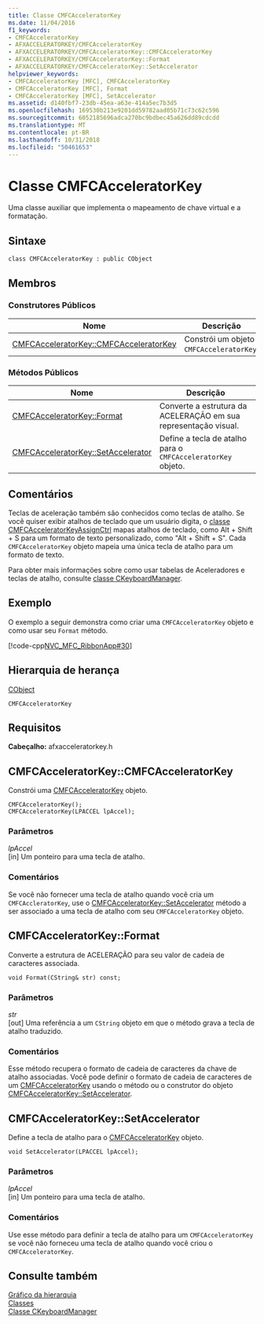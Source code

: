 ```yaml
---
title: Classe CMFCAcceleratorKey
ms.date: 11/04/2016
f1_keywords:
- CMFCAcceleratorKey
- AFXACCELERATORKEY/CMFCAcceleratorKey
- AFXACCELERATORKEY/CMFCAcceleratorKey::CMFCAcceleratorKey
- AFXACCELERATORKEY/CMFCAcceleratorKey::Format
- AFXACCELERATORKEY/CMFCAcceleratorKey::SetAccelerator
helpviewer_keywords:
- CMFCAcceleratorKey [MFC], CMFCAcceleratorKey
- CMFCAcceleratorKey [MFC], Format
- CMFCAcceleratorKey [MFC], SetAccelerator
ms.assetid: d140fbf7-23db-45ea-a63e-414a5ec7b3d5
ms.openlocfilehash: 169530b213e9201dd59782aad05b71c73c62c596
ms.sourcegitcommit: 6052185696adca270bc9bdbec45a626dd89cdcdd
ms.translationtype: MT
ms.contentlocale: pt-BR
ms.lasthandoff: 10/31/2018
ms.locfileid: "50461653"
---
```

# <a name="cmfcacceleratorkey-class"></a>Classe CMFCAcceleratorKey

Uma classe auxiliar que implementa o mapeamento de chave virtual e a formatação.

## <a name="syntax"></a>Sintaxe

```
class CMFCAcceleratorKey : public CObject
```

## <a name="members"></a>Membros

### <a name="public-constructors"></a>Construtores Públicos

|Nome|Descrição|
|----------|-----------------|
|[CMFCAcceleratorKey::CMFCAcceleratorKey](#cmfcacceleratorkey)|Constrói um objeto `CMFCAcceleratorKey`.|

### <a name="public-methods"></a>Métodos Públicos

|Nome|Descrição|
|----------|-----------------|
|[CMFCAcceleratorKey::Format](#format)|Converte a estrutura da ACELERAÇÃO em sua representação visual.|
|[CMFCAcceleratorKey::SetAccelerator](#setaccelerator)|Define a tecla de atalho para o `CMFCAcceleratorKey` objeto.|

## <a name="remarks"></a>Comentários

Teclas de aceleração também são conhecidos como teclas de atalho. Se você quiser exibir atalhos de teclado que um usuário digita, o [classe CMFCAcceleratorKeyAssignCtrl](../../mfc/reference/cmfcacceleratorkeyassignctrl-class.md) mapas atalhos de teclado, como Alt + Shift + S para um formato de texto personalizado, como "Alt + Shift + S". Cada `CMFCAcceleratorKey` objeto mapeia uma única tecla de atalho para um formato de texto.

Para obter mais informações sobre como usar tabelas de Aceleradores e teclas de atalho, consulte [classe CKeyboardManager](../../mfc/reference/ckeyboardmanager-class.md).

## <a name="example"></a>Exemplo

O exemplo a seguir demonstra como criar uma `CMFCAcceleratorKey` objeto e como usar seu `Format` método.

[!code-cpp[NVC_MFC_RibbonApp#30](../../mfc/reference/codesnippet/cpp/cmfcacceleratorkey-class_1.cpp)]

## <a name="inheritance-hierarchy"></a>Hierarquia de herança

[CObject](../../mfc/reference/cobject-class.md)

`CMFCAcceleratorKey`

## <a name="requirements"></a>Requisitos

**Cabeçalho:** afxacceleratorkey.h

##  <a name="cmfcacceleratorkey"></a>  CMFCAcceleratorKey::CMFCAcceleratorKey

Constrói uma [CMFCAcceleratorKey](../../mfc/reference/cmfcacceleratorkey-class.md) objeto.

```
CMFCAcceleratorKey();
CMFCAcceleratorKey(LPACCEL lpAccel);
```

### <a name="parameters"></a>Parâmetros

*lpAccel*<br/>
[in] Um ponteiro para uma tecla de atalho.

### <a name="remarks"></a>Comentários

Se você não fornecer uma tecla de atalho quando você cria um `CMFCAccleratorKey`, use o [CMFCAcceleratorKey::SetAccelerator](#setaccelerator) método a ser associado a uma tecla de atalho com seu `CMFCAcceleratorKey` objeto.

##  <a name="format"></a>  CMFCAcceleratorKey::Format

Converte a estrutura de ACELERAÇÃO para seu valor de cadeia de caracteres associada.

```
void Format(CString& str) const;
```

### <a name="parameters"></a>Parâmetros

*str*<br/>
[out] Uma referência a um `CString` objeto em que o método grava a tecla de atalho traduzido.

### <a name="remarks"></a>Comentários

Esse método recupera o formato de cadeia de caracteres da chave de atalho associadas. Você pode definir o formato de cadeia de caracteres de um [CMFCAcceleratorKey](../../mfc/reference/cmfcacceleratorkey-class.md) usando o método ou o construtor do objeto [CMFCAcceleratorKey::SetAccelerator](#setaccelerator).

##  <a name="setaccelerator"></a>  CMFCAcceleratorKey::SetAccelerator

Define a tecla de atalho para o [CMFCAcceleratorKey](../../mfc/reference/cmfcacceleratorkey-class.md) objeto.

```
void SetAccelerator(LPACCEL lpAccel);
```

### <a name="parameters"></a>Parâmetros

*lpAccel*<br/>
[in] Um ponteiro para uma tecla de atalho.

### <a name="remarks"></a>Comentários

Use esse método para definir a tecla de atalho para um `CMFCAcceleratorKey` se você não forneceu uma tecla de atalho quando você criou o `CMFCAcceleratorKey`.

## <a name="see-also"></a>Consulte também

[Gráfico da hierarquia](../../mfc/hierarchy-chart.md)<br/>
[Classes](../../mfc/reference/mfc-classes.md)<br/>
[Classe CKeyboardManager](../../mfc/reference/ckeyboardmanager-class.md)
